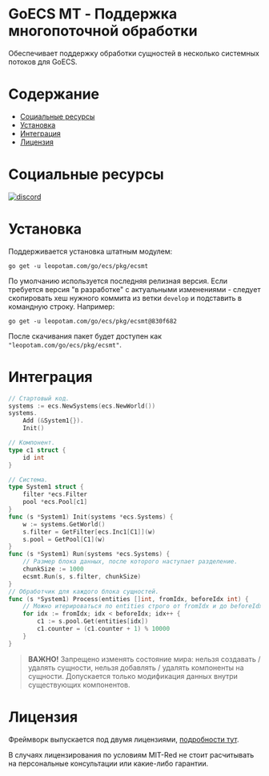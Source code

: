 # GoECS MT - Поддержка многопоточной обработки
Обеспечивает поддержку обработки сущностей в несколько системных потоков для GoECS.

# Содержание
* [Социальные ресурсы](#Социальные-ресурсы)
* [Установка](#Установка)
* [Интеграция](#Интеграция)
* [Лицензия](#Лицензия)

# Социальные ресурсы
[![discord](https://img.shields.io/discord/404358247621853185.svg?label=enter%20to%20discord%20server&style=for-the-badge&logo=discord)](https://discord.gg/5GZVde6)

# Установка
Поддерживается установка штатным модулем:
```
go get -u leopotam.com/go/ecs/pkg/ecsmt
```
По умолчанию используется последняя релизная версия. Если требуется версия "в разработке" с актуальными изменениями - следует скопировать хеш нужного коммита из ветки `develop` и подставить в командную строку. Например:
```
go get -u leopotam.com/go/ecs/pkg/ecsmt@830f682
```
После скачивания пакет будет доступен как `"leopotam.com/go/ecs/pkg/ecsmt"`.

# Интеграция
```go
// Стартовый код.
systems := ecs.NewSystems(ecs.NewWorld())
systems.
    Add (&System1{}).
    Init()

// Компонент.
type c1 struct {
    id int
}

// Система.
type System1 struct {
    filter *ecs.Filter
    pool *ecs.Pool[c1]
}
func (s *System1) Init(systems *ecs.Systems) {
    w := systems.GetWorld()
    s.filter = GetFilter[ecs.Inc1[C1]](w)
    s.pool = GetPool[C1](w)
}
func (s *System1) Run(systems *ecs.Systems) {
    // Размер блока данных, после которого наступает разделение.
    chunkSize := 1000
    ecsmt.Run(s, s.filter, chunkSize)
}
// Обработчик для каждого блока сущностей.
func (s *System1) Process(entities []int, fromIdx, beforeIdx int) {
    // Можно итерироваться по entities строго от fromIdx и до beforeIdx.
	for idx := fromIdx; idx < beforeIdx; idx++ {
		c1 := s.pool.Get(entities[idx])
        c1.counter = (c1.counter + 1) % 10000
	}
}
```

> **ВАЖНО!** Запрещено изменять состояние мира: нельзя создавать / удалять сущности, нельзя добавлять / удалять компоненты на сущности. Допускается только модификация данных внутри существующих компонентов.

# Лицензия
Фреймворк выпускается под двумя лицензиями, [подробности тут](./../../LICENSE.md).

В случаях лицензирования по условиям MIT-Red не стоит расчитывать на
персональные консультации или какие-либо гарантии.